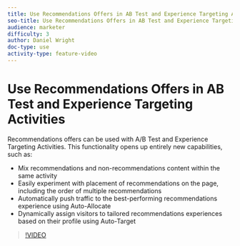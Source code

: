 ```yaml
---
title: Use Recommendations Offers in AB Test and Experience Targeting Activities
seo-title: Use Recommendations Offers in AB Test and Experience Targeting Activities in Adobe Target
audience: marketer
difficulty: 3
author: Daniel Wright
doc-type: use
activity-type: feature-video
---
```


# Use Recommendations Offers in AB Test and Experience Targeting Activities

Recommendations offers can be used with A/B Test and Experience Targeting Activities. This functionality opens up entirely new capabilities, such as:

* Mix recommendations and non-recommendations content within the same activity
* Easily experiment with placement of recommendations on the page, including the order of multiple recommendations
* Automatically push traffic to the best-performing recommendations experience using Auto-Allocate
* Dynamically assign visitors to tailored recommendations experiences based on their profile using Auto-Target

>[!VIDEO](https://video.tv.adobe.com/v/28878?quality=12)